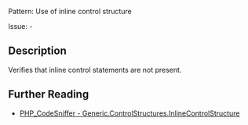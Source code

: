Pattern: Use of inline control structure

Issue: -

## Description

Verifies that inline control statements are not present.

## Further Reading

* [PHP_CodeSniffer - Generic.ControlStructures.InlineControlStructure](https://github.com/squizlabs/PHP_CodeSniffer/blob/master/src/Standards/Generic/Sniffs/ControlStructures/InlineControlStructureSniff.php)